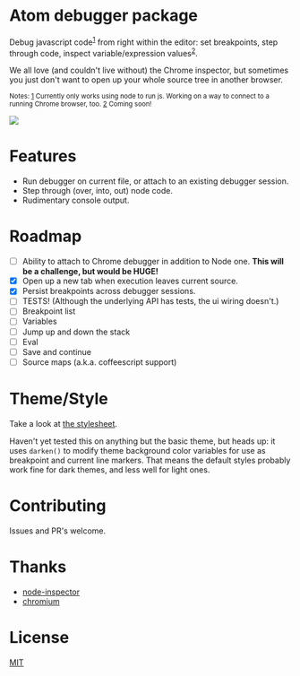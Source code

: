 # Atom debugger package

Debug javascript code<sup><a id="ref1" href="#note1">1</a></sup> from right within the editor: set breakpoints, step through code,
inspect variable/expression values<sup><a id="ref2" href="#note2">2</a></sup>.

We all love (and couldn't live without) the Chrome inspector, but sometimes you just don't want
to open up your whole source tree in another browser.

<small>
Notes:
<a id="note1" href="#ref1">1</a></sup> Currently only works using node to run js. Working on a way to connect to a running Chrome browser, too.
<a id="note2" href="#ref2">2</a></sup> Coming soon!
</small>

![](https://raw.githubusercontent.com/anandthakker/atom-node-debug/master/screenshot.gif)

# Features
- Run debugger on current file, or attach to an existing debugger session.
- Step through (over, into, out) node code.
- Rudimentary console output.

# Roadmap

- [ ] Ability to attach to Chrome debugger in addition to Node one. **This will be a challenge,
  but would be HUGE!**
- [x] Open up a new tab when execution leaves current source.
- [x] Persist breakpoints across debugger sessions.
- [ ] TESTS! (Although the underlying API has tests, the ui wiring doesn't.)
- [ ] Breakpoint list
- [ ] Variables
- [ ] Jump up and down the stack
- [ ] Eval
- [ ] Save and continue
- [ ] Source maps (a.k.a. coffeescript support)

# Theme/Style

Take a look at [the stylesheet](/stylesheets/atom-node-debug.less).

Haven't yet tested this on anything but the basic
theme, but heads up: it uses `darken()` to modify
theme background color variables for use as breakpoint
and current line markers.  That means the default styles
probably work fine for dark themes, and less well for
light ones.


# Contributing

Issues and PR's welcome.

# Thanks

- [node-inspector][1]
- [chromium][2]

# License

[MIT][3]


[1]:https://github.com/node-inspector/node-inspector
[2]:http://chromium.org
[3]:https://github.com/anandthakker/atom-node-debug/blob/master/LICENSE.md
